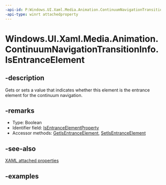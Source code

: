 ```yaml
---
-api-id: P:Windows.UI.Xaml.Media.Animation.ContinuumNavigationTransitionInfo.IsEntranceElement
-api-type: winrt attachedproperty
---
```


# Windows.UI.Xaml.Media.Animation.ContinuumNavigationTransitionInfo.IsEntranceElement

<!--
see GetIsEntranceElement, and SetIsEntranceElement
-->

## -description

Gets or sets a value that indicates whether this element is the entrance element for the continuum navigation.

## -remarks

<ul><li>Type: Boolean</li><li>Identifier field: <a href="/uwp/api/windows.ui.xaml.media.animation.continuumnavigationtransitioninfo.isentranceelementproperty">IsEntranceElementProperty</a></li><li>Accessor methods: <a href="/uwp/api/windows.ui.xaml.media.animation.continuumnavigationtransitioninfo.getisentranceelement">GetIsEntranceElement</a>, <a href="/uwp/api/windows.ui.xaml.media.animation.continuumnavigationtransitioninfo.setisentranceelement">SetIsEntranceElement</a></li></ul>

## -see-also

[XAML attached properties](/windows/uwp/xaml-platform/attached-properties-overview)

## -examples


